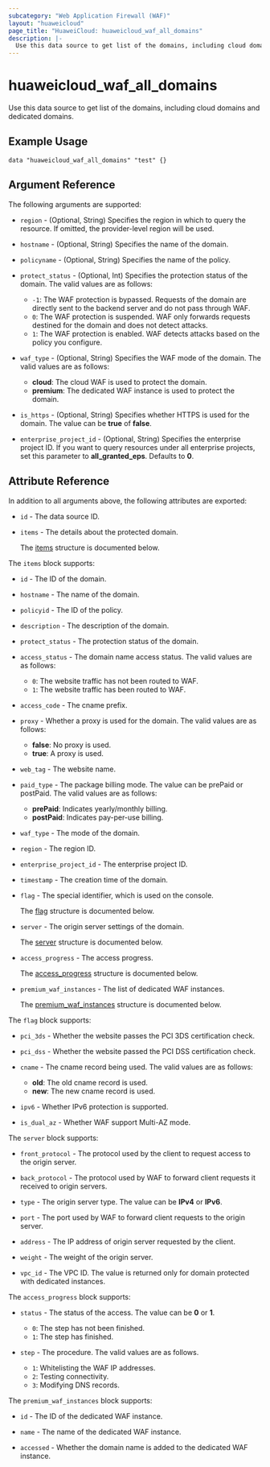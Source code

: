 ```yaml
---
subcategory: "Web Application Firewall (WAF)"
layout: "huaweicloud"
page_title: "HuaweiCloud: huaweicloud_waf_all_domains"
description: |-
  Use this data source to get list of the domains, including cloud domains and dedicated domains.
---
```


# huaweicloud_waf_all_domains

Use this data source to get list of the domains, including cloud domains and dedicated domains.

## Example Usage

```hcl
data "huaweicloud_waf_all_domains" "test" {}
```

## Argument Reference

The following arguments are supported:

* `region` - (Optional, String) Specifies the region in which to query the resource.
  If omitted, the provider-level region will be used.

* `hostname` - (Optional, String) Specifies the name of the domain.

* `policyname` - (Optional, String) Specifies the name of the policy.

* `protect_status` - (Optional, Int) Specifies the protection status of the domain.
  The valid values are as follows:
  + `-1`: The WAF protection is bypassed. Requests of the domain are directly sent to the backend server and do not
  pass through WAF.
  + `0`: The WAF protection is suspended. WAF only forwards requests destined for the domain and does not
  detect attacks.
  + `1`: The WAF protection is enabled. WAF detects attacks based on the policy you configure.

* `waf_type` - (Optional, String) Specifies the WAF mode of the domain.
  The valid values are as follows:
  + **cloud**: The cloud WAF is used to protect the domain.
  + **premium**: The dedicated WAF instance is used to protect the domain.

* `is_https` - (Optional, String) Specifies whether HTTPS is used for the domain.
  The value can be **true** of **false**.

* `enterprise_project_id` - (Optional, String) Specifies the enterprise project ID.
  If you want to query resources under all enterprise projects, set this parameter to **all_granted_eps**.
  Defaults to **0**.

## Attribute Reference

In addition to all arguments above, the following attributes are exported:

* `id` - The data source ID.

* `items` - The details about the protected domain.

  The [items](#items_struct) structure is documented below.

<a name="items_struct"></a>
The `items` block supports:

* `id` - The ID of the domain.

* `hostname` - The name of the domain.

* `policyid` - The ID of the policy.

* `description` - The description of the domain.

* `protect_status` - The protection status of the domain.

* `access_status` - The domain name access status.
  The valid values are as follows:
  + `0`: The website traffic has not been routed to WAF.
  + `1`: The website traffic has been routed to WAF.

* `access_code` - The cname prefix.

* `proxy` - Whether a proxy is used for the domain.
  The valid values are as follows:
  + **false**: No proxy is used.
  + **true**: A proxy is used.

* `web_tag` - The website name.

* `paid_type` - The package billing mode. The value can be prePaid or postPaid.
  The valid values are as follows:
  + **prePaid**: Indicates yearly/monthly billing.
  + **postPaid**: Indicates pay-per-use billing.

* `waf_type` - The mode of the domain.

* `region` - The region ID.

* `enterprise_project_id` - The enterprise project ID.

* `timestamp` - The creation time of the domain.

* `flag` - The special identifier, which is used on the console.

  The [flag](#items_flag_struct) structure is documented below.

* `server` - The origin server settings of the domain.

  The [server](#items_server_struct) structure is documented below.

* `access_progress` - The access progress.

  The [access_progress](#items_access_progress_struct) structure is documented below.

* `premium_waf_instances` - The list of dedicated WAF instances.

  The [premium_waf_instances](#items_premium_waf_instances_struct) structure is documented below.

<a name="items_flag_struct"></a>
The `flag` block supports:

* `pci_3ds` - Whether the website passes the PCI 3DS certification check.

* `pci_dss` - Whether the website passed the PCI DSS certification check.

* `cname` - The cname record being used.
  The valid values are as follows:
  + **old**: The old cname record is used.
  + **new**: The new cname record is used.

* `ipv6` - Whether IPv6 protection is supported.

* `is_dual_az` - Whether WAF support Multi-AZ mode.

<a name="items_server_struct"></a>
The `server` block supports:

* `front_protocol` - The protocol used by the client to request access to the origin server.

* `back_protocol` - The protocol used by WAF to forward client requests it received to origin servers.

* `type` - The origin server type.
  The value can be **IPv4** or **IPv6**.

* `port` - The port used by WAF to forward client requests to the origin server.

* `address` - The IP address of origin server requested by the client.

* `weight` - The weight of the origin server.

* `vpc_id` - The VPC ID.
  The value is returned only for domain protected with dedicated instances.

<a name="items_access_progress_struct"></a>
The `access_progress` block supports:

* `status` - The status of the access. The value can be **0** or **1**.
  + `0`: The step has not been finished.
  + `1`: The step has finished.

* `step` - The procedure.
  The valid values are as follows.
  + `1`: Whitelisting the WAF IP addresses.
  + `2`: Testing connectivity.
  + `3`: Modifying DNS records.

<a name="items_premium_waf_instances_struct"></a>
The `premium_waf_instances` block supports:

* `id` - The ID of the dedicated WAF instance.

* `name` - The name of the dedicated WAF instance.

* `accessed` - Whether the domain name is added to the dedicated WAF instance.
